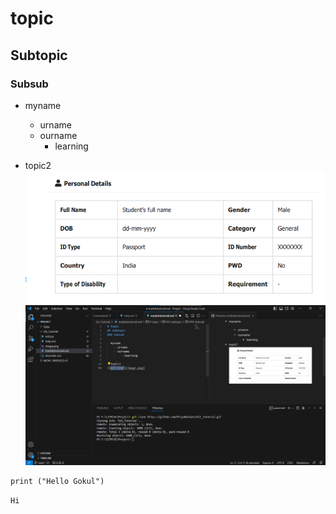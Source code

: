 # topic
## Subtopic
### Subsub

- myname
    - urname
    - ourname
        - learning

- topic2
![Alt text](image.png)
![Alt text](image-1.png)

```
print ("Hello Gokul")
```

`Hi`
